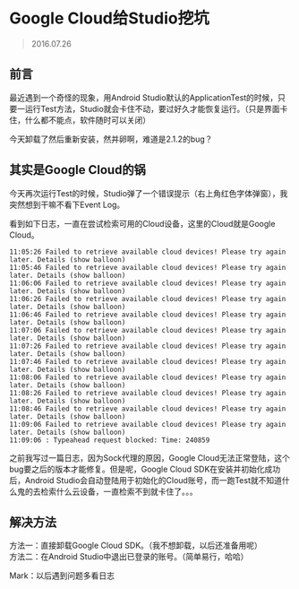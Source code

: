 # Google Cloud给Studio挖坑

> 2016.07.26

## 前言

最近遇到一个奇怪的现象，用Android Studio默认的ApplicationTest的时候，只要一运行Test方法，Studio就会卡住不动，要过好久才能恢复运行。（只是界面卡住，什么都不能点，软件随时可以关闭）

今天卸载了然后重新安装，然并卵啊，难道是2.1.2的bug？

## 其实是Google Cloud的锅

今天再次运行Test的时候，Studio弹了一个错误提示（右上角红色字体弹窗），我突然想到干嘛不看下Event Log。

看到如下日志，一直在尝试检索可用的Cloud设备，这里的Cloud就是Google Cloud。

```
11:05:26 Failed to retrieve available cloud devices! Please try again later. Details (show balloon)
11:05:46 Failed to retrieve available cloud devices! Please try again later. Details (show balloon)
11:06:06 Failed to retrieve available cloud devices! Please try again later. Details (show balloon)
11:06:26 Failed to retrieve available cloud devices! Please try again later. Details (show balloon)
11:06:46 Failed to retrieve available cloud devices! Please try again later. Details (show balloon)
11:07:06 Failed to retrieve available cloud devices! Please try again later. Details (show balloon)
11:07:26 Failed to retrieve available cloud devices! Please try again later. Details (show balloon)
11:07:46 Failed to retrieve available cloud devices! Please try again later. Details (show balloon)
11:08:06 Failed to retrieve available cloud devices! Please try again later. Details (show balloon)
11:08:26 Failed to retrieve available cloud devices! Please try again later. Details (show balloon)
11:08:46 Failed to retrieve available cloud devices! Please try again later. Details (show balloon)
11:09:06 Failed to retrieve available cloud devices! Please try again later. Details (show balloon)
11:09:06 : Typeahead request blocked: Time: 240859
```

之前我写过一篇日志，因为Sock代理的原因，Google Cloud无法正常登陆，这个bug要之后的版本才能修复。但是呢，Google Cloud SDK在安装并初始化成功后，Android Studio会自动登陆用于初始化的Cloud账号，而一跑Test就不知道什么鬼的去检索什么云设备，一直检索不到就卡住了。。。

## 解决方法

方法一：直接卸载Google Cloud SDK。（我不想卸载，以后还准备用呢）<br>
方法二：在Android Studio中退出已登录的账号。（简单易行，哈哈）

Mark：以后遇到问题多看日志
